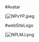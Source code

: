 #Avatar

[![NPvYP.jpeg](https://i.328888.xyz/2023/02/05/NPvYP.jpeg)

#webSiteLogo

[![NPLMJ.png](https://i.328888.xyz/2023/02/05/NPLMJ.png)

